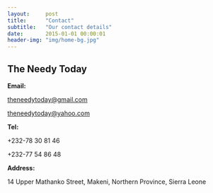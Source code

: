 ```yaml
---
layout:     post
title:      "Contact"
subtitle:   "Our contact details"
date:       2015-01-01 00:00:01
header-img: "img/home-bg.jpg"
---
```



## The Needy Today


__Email:__

[theneedytoday@gmail.com](mailto:theneedytoday@gmail.com)

[theneedytoday@yahoo.com](mailto:theneedytoday@yahoo.com)

__Tel:__

+232-78 30 81 46

+232-77 54 86 48

__Address:__

14 Upper Mathanko Street, Makeni, Northern Province, Sierra Leone